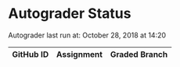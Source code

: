# Autograder Status
Autograder last run at: October 28, 2018 at 14:20

| GitHub ID | Assignment | Graded Branch |
|-----------|------------|---------------|

